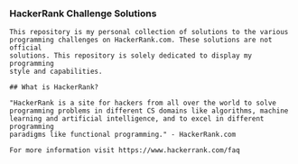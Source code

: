 ### HackerRank Challenge Solutions

    This repository is my personal collection of solutions to the various
    programming challenges on HackerRank.com. These solutions are not official
    solutions. This repository is solely dedicated to display my programming
    style and capabilities.  

    ## What is HackerRank?

    "HackerRank is a site for hackers from all over the world to solve
    programming problems in different CS domains like algorithms, machine
    learning and artificial intelligence, and to excel in different programming
    paradigms like functional programming." - HackerRank.com

    For more information visit https://www.hackerrank.com/faq

